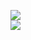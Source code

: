 [![](https://img.shields.io/badge/Made%20With-Github%20Spray-lightgrey.svg?style=for-the-badge&logo=github)](https://github.com/Annihil/github-spray#29677)  
[![](https://i.imgur.com/2DrTn0Z.gif)](https://github.com/Annihil/github-spray)